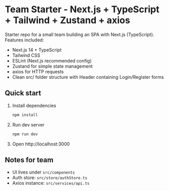 # Team Starter - Next.js + TypeScript + Tailwind + Zustand + axios

Starter repo for a small team building an SPA with Next.js (TypeScript).
Features included:
- Next.js 14 + TypeScript
- Tailwind CSS
- ESLint (Next.js recommended config)
- Zustand for simple state management
- axios for HTTP requests
- Clean src/ folder structure with Header containing Login/Register forms

## Quick start
1. Install dependencies
   ```bash
   npm install
   ```
2. Run dev server
   ```bash
   npm run dev
   ```
3. Open http://localhost:3000

## Notes for team
- UI lives under `src/components`
- Auth store: `src/store/authStore.ts`
- Axios instance: `src/services/api.ts`
